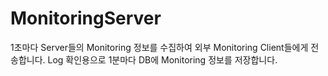 # MonitoringServer
1초마다 Server들의 Monitoring 정보를 수집하여 외부 Monitoring Client들에게 전송합니다.
Log 확인용으로 1분마다 DB에 Monitoring 정보를 저장합니다.
